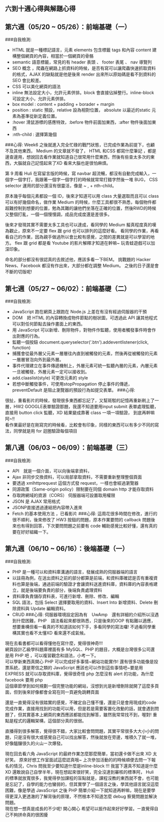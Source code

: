 ## 六到十週心得與解題心得

## 第六週（05/20 ~ 05/26）：前端基礎（一）
###自我檢測:
- HTML 就是一種標記語言，元素 elements 包含標籤 tags 和內容 content 建構整個網頁的內容，相當於一個網頁的骨骼
- semantic 語意標籤，常見的有 header 表頭 、 footer 表尾 、 nav 導覽列
- SEO 概念 ，爬蟲在網路上抓資料的時候，是否有寫可以讓爬蟲快速抓取資料的格式，AJAX 的缺點就是他是後來 render 出來所以原始碼是看不到資料的 SEO 會比較差。
- CSS 可以美化網頁的語法
- inline 無法設定大小，允許元素併排。block 會直接佔掉整行。inline-block 可設定大小，允許元素併排。
- box model : content + padding + borader + margin 
- position : static 預設，relative 設為相對位置， absolute 以最近的static 元素為基準從新定義位置。
- :hover 滑鼠游標的感應特效，:before 物件前面加東西，:after 物件後面加東西
- :nth-child : 選擇第幾個

###心得: 
Week6 之後就進入完全忙碌的戰鬥狀態，已完成作業為前提下，也顧不及其他東西， Medium 的文章就不發了， HTML 和CSS 都寫什麼筆記 ，都是邊查邊用，想說回去看作業就知道自己很常用什麼東西，然後有些查太多次的東西，大腦就自己記憶起來了XD 看來大腦也是很怕麻煩。<br>

第 9 周看 Huli 在寫留言版的時候，寫 navbar 超流暢，都沒有自動完成輸入，一個字一個字打，我跟著一個字一個字打的時候就常常打錯字然後一堆 BUG， CSS selector 運用的部分還沒有很靈活，像是 ~ , + nth-child。<br>

原本幾乎每個元素都設一個 ID，後來才知道可以用 class 大量選取而且可以 class 可以有好幾個命名，做作業 Medium 的時候，什麼工具都很不熟悉，每個物件都超難控制到想要的位置，勉為其難的讓他們坐落在正確的位置，然後RWD的時候又整個打亂，一個一個慢慢調，成品完成度還是差很多。<br>

後來才發現其實不需要太多工具也可以達成，看同學的 Medium 擬真程度真的嘆為觀止，原來不一定要 flex 跟 grid 也可以排列的這麼好看。
看同學的作業，再看看自己的作業，因為親手做過所以會比較有感覺，之間的差異就是可以學習的地方。
flex 跟 grid 都是看 Youtube 的影片解釋才知道在幹嘛~ 玩青蛙遊戲可以加深印象。<br>

命名的部分都沒有很認真的去敘述他，應該多看一下BEM。
挑戰題的 Hacker News、Facebook 都沒有作出來，大部分都在調整 Medium。
之後的日子還是會不斷的切版呢!


## 第七週（05/27 ~ 06/02）：前端基礎（二）
###自我檢測:
- JavaScript 跑在網頁上跟跑在 Node.js 上差在有沒有經過伺服器的干預
- DOM　把 HTML 的內容轉換成物件節點的樹狀圖，可透過此 API 讓其他程式可以對任何節點去操作畫面上的東西。
- 用 JavaScript 可以新增、刪除物件，對物件作監聽，使用者觸發事件時會作出對應的行為。
- 監聽一個按鈕 document.queryselector('.btn').addeventlistener(click, function)
- 捕獲會從最外層父元素一層層往內直到被觸發的元素，然後再從被觸發的元素一層層冒泡向外到最外層。
- 事件代理建立在事件傳遞機制上，外層元素可統一監聽內層的元素，內層元素一旦被觸發，外層元素一定可以接收到。
- add.claaslist(style) 可更改元素的 style
- 若想中斷觸發事件，可使用stopPropagation 停止事件的傳遞，preventDefault 是阻止瀏覽器的預設行為如提交表單。
###心得:

很扯，重看影片的時候，發現很多東西都忘記了，又幫斑駁的記憶再重新刷上了一層，HW2 GOOGLE表單驗證那題，我還不知道要用input submit 表單處理監聽，直接用 button click 監聽，XD 結果變成靠著 class 一項一項驗證， 到底再幹嘛阿~!!<br>
看作業最好是在剛寫完的時候看，比較會有印象，同樣的東西可以有多少不同的寫法，同學就是用 for 迴圈驗證每個項目


## 第八週（06/03 ~ 06/09）：前端基礎（三）
###自我檢測:
- API　就是一個介面，可以向後端拿資料，
- Ajax 非同步交換資料，可以局部拿取資料，不需要重新整理整個頁面
- 要透過 xmlhttprequest 這個方式發 request，一樣也會經過瀏覽器
- 同源政策（Same-origin policy）限制要在同個 domain http 才能存取資料
- 存取跨網域的資源（CORS） 伺服器端可設置取用權限
- JSON 是 AJAX 常用格式
- JSONP直接透過連結把內容帶入進來
- Fetch 的基本使用方法 ，已看影片
###心得: 
這周花很多時間在修改，進行的很不順利，後來修改了 HW3 按鈕的問題，原本作業要問的 callback 問題後來也有得到回答，下次要問問題之前要有 code 輔助感覺比較好懂，還有真的要在好好組織一下。

## 第九週（06/10 ~ 06/16）：後端基礎（一）
###自我檢測:
- PHP 是一種可以和資料庫溝通的語言，發展成熟的伺服器端的語言
- 以註冊為例，在送出資料之前的部分都算是前端，和資料庫確認是否有重複資料也算是後端，通過前端的驗證才會讓資料送進資料庫，資料庫的內容表格建立，就是後端要負責的部分，後端負責處理資料
- 資料庫負責儲存資料表，可進行新增、刪除、修改、編輯
- SQL 語法，包括 Select 選擇要取用的資料、Insert Into 新增資料、Delete 刪除資料與 Update 編輯資料。
- CRUD 
###心得:
伺服器環境設定因為有　UwAmp　還有詳細的介紹所以沒遇到什麼困難，PHP　語法看起來都很熟悉，只是後來的OOP 有點難以適應，想要重構但看一看真的不知道該如何下手，多看同學的寫法囉! 不過看同學重構其實也看不太懂XD 看來還不成氣候。<br>

現在去看書都可以看得懂他在寫什麼，覺得很神奇!!!<br>
網頁設計乙級學科題庫裡面有多 MySQL、PHP 的題目，大概是台灣很多公司還是用 PHP 吧 ，可以複習觀念和語法，小考一下。<br>
可以學新東西真開心 PHP 可以完成好多事情~網站功能實作! 還有很多功能像是投票系統，還是寄信之類的
JavaScript 應該也可以作到這些事情吧~要是用 EXPRESS 就可以存取資料庫，覺得很奇怪 php 怎麼沒有 alert 的功能，為什麼 facebook 要用 php<br>
這個章節學到如何規劃一個完整功能的網站，沒想到光是新增刪除就開了這麼多頁面，但到後來好像都會全寫在同一頁避免跳轉頁面<br>

還是一直覺得沒有很踏實的感覺，不確定自己懂不懂，還是只是會用現成的code 完成作業，直接用找到的功能可以用，但是若是需要客置化改動的話，就會遇到問題了，但其實基本上網頁的東西應該都能找到解答，雖然我常常找不到，喔對! 重點是程式的邏輯架構，這個部分真的很弱。<br>

直播得到很多解答，覺得很不錯，大家比較會問問題，其實平常很多大大小小的問題，只是沒有很大或感覺自己可以找出解答，然後就放在旁邊，堆積久了就一堆，好像醞釀很久的火山ㄧ次爆發。<br>

現在回去看六角 JavaScript 的最終作業怎麼那麼簡單，當初還卡做不出來 XD 太好笑。
原來好想工作室面試這麼認真哦~ 上次參加活動的的時候順便去問一下報名的情況，Chris 問我至少要知道什麼是inline-block !!! 我當下還真不知道是什麼 XD 還敢說自己自學半年，現在想起來很好笑，完全沒達到審核的標準阿， Huli 的標準就放寬很多，我覺得參加課程的盲點就是，課程沒教的東西就不會，也可能是忘記了，自學的能力也蠻弱的，但其實學了一個語言之後，學其他語言就沒這麼困難，像是學過 JavaScript 之後 PHP 簡單介紹一下就知道再幹嘛，現在是要學得更深入更透澈的了解背後的原理，不然根本不知道怎麼 debug 察覺問題並解決問題。<br>
現在想一想真是成長的不少呢! 開心開心 希望可以振作起來好好學習。ㄧ直覺得自己不夠拼命真的很困擾<br>
